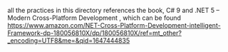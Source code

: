 all the practices in this directory references the book, C# 9 and .NET 5 – Modern Cross-Platform Development , which can be found https://www.amazon.com/NET-Cross-Platform-Development-intelligent-Framework-dp-180056810X/dp/180056810X/ref=mt_other?_encoding=UTF8&me=&qid=1647444835